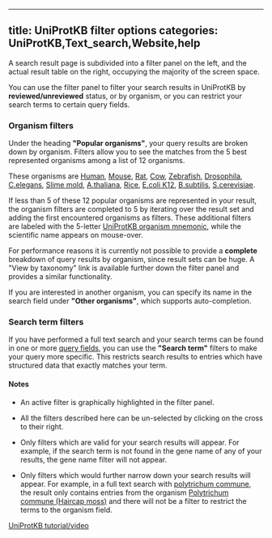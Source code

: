 
---
title: UniProtKB filter options
categories: UniProtKB,Text_search,Website,help
---

A search result page is subdivided into a filter panel on the left, and the actual result table on the right, occupying the majority of the screen space.

You can use the filter panel to filter your search results in UniProtKB by **reviewed/unreviewed** status, or by organism, or you can restrict your search terms to certain query fields.

### Organism filters

Under the heading **"Popular organisms"**, your query results are broken down by organism. Filters allow you to see the matches from the 5 best represented organisms among a list of 12 organisms.

These organisms are [Human](http://www.uniprot.org/taxonomy/9606), [Mouse](http://www.uniprot.org/taxonomy/10090), [Rat](http://www.uniprot.org/taxonomy/10116), [Cow](http://www.uniprot.org/taxonomy/9913), [Zebrafish](http://www.uniprot.org/taxonomy/7955), [Drosophila](http://www.uniprot.org/taxonomy/7227), [C.elegans](http://www.uniprot.org/taxonomy/6239), [Slime mold](http://www.uniprot.org/taxonomy/44689), [A.thaliana](http://www.uniprot.org/taxonomy/3702), [Rice](http://www.uniprot.org/taxonomy/39947), [E.coli K12](http://www.uniprot.org/taxonomy/83333), [B.subtilis](http://www.uniprot.org/taxonomy/224308), [S.cerevisiae](http://www.uniprot.org/taxonomy/559292).

If less than 5 of these 12 popular organisms are represented in your result, the organism filters are completed to 5 by iterating over the result set and adding the first encountered organisms as filters. These additional filters are labeled with the 5-letter [UniProtKB organism mnemonic](http://www.uniprot.org/help/taxonomy), while the scientific name appears on mouse-over.

For performance reasons it is currently not possible to provide a **complete** breakdown of query results by organism, since result sets can be huge. A "View by taxonomy" link is available further down the filter panel and provides a similar functionality.

If you are interested in another organism, you can specify its name in the search field under **"Other organisms"**, which supports auto-completion.

### Search term filters

If you have performed a full text search and your search terms can be found in one or more [query fields](http://www.uniprot.org/help/query%2Dfields), you can use the **"Search term"** filters to make your query more specific. This restricts search results to entries which have structured data that exactly matches your term.

#### Notes

*   An active filter is graphically highlighted in the filter panel.

*   All the filters described here can be un-selected by clicking on the cross to their right.

*   Only filters which are valid for your search results will appear. For example, if the search term is not found in the gene name of any of your results, the gene name filter will not appear.

*   Only filters which would further narrow down your search results will appear. For example, in a full text search with [polytrichum commune](http://www.uniprot.org/uniprot/?query=polytrichum%20commune), the result only contains entries from the organism [Polytrichum commune (Haircap moss)](http://www.uniprot.org/taxonomy/3213) and there will not be a filter to restrict the terms to the organism field.

[UniProtKB tutorial/video](https://www.youtube.com/watch?v=ado1r8IDm3U)
        